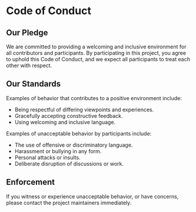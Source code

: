 # Code of Conduct

## Our Pledge

We are committed to providing a welcoming and inclusive environment for all contributors and participants. By participating in this project, you agree to uphold this Code of Conduct, and we expect all participants to treat each other with respect.

## Our Standards

Examples of behavior that contributes to a positive environment include:

- Being respectful of differing viewpoints and experiences.
- Gracefully accepting constructive feedback.
- Using welcoming and inclusive language.

Examples of unacceptable behavior by participants include:

- The use of offensive or discriminatory language.
- Harassment or bullying in any form.
- Personal attacks or insults.
- Deliberate disruption of discussions or work.

## Enforcement

If you witness or experience unacceptable behavior, or have concerns, please contact the project maintainers immediately. 

